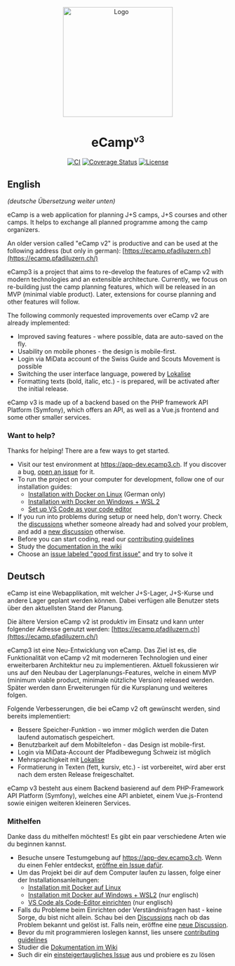 <p align="center"><img src="frontend/public/logo.svg" alt="Logo" width="250"></p>
<h1 align="center">eCamp<sup><small>v3</small></sup></h1>
<p align="center"><a href="https://github.com/ecamp/ecamp3/actions?query=workflow%3ACI"><img src="https://github.com/ecamp/ecamp3/workflows/CI/badge.svg?branch=devel" alt="CI"></a> <a href="https://coveralls.io/github/ecamp/ecamp3?branch=devel"><img src="https://coveralls.io/repos/github/ecamp/ecamp3/badge.svg?branch=devel" alt="Coverage Status"></a> <a href="https://github.com/ecamp/ecamp3/blob/devel/LICENSE"><img src="https://badgen.net/github/license/ecamp/ecamp3" alt="License"></a></p>

## English

_(deutsche Übersetzung weiter unten)_

eCamp is a web application for planning J+S camps, J+S courses and other camps. It helps to exchange all planned programme among the camp organizers.

An older version called "eCamp v2" is productive and can be used at the following address (but only in german): [https://ecamp.pfadiluzern.ch](https://ecamp.pfadiluzern.ch/)

eCamp3 is a project that aims to re-develop the features of eCamp v2 with modern technologies and an extensible architecture. Currently, we focus on re-building just the camp planning features, which will be released in an MVP (minimal viable product). Later, extensions for course planning and other features will follow.

The following commonly requested improvements over eCamp v2 are already implemented:

- Improved saving features - where possible, data are auto-saved on the fly.
- Usability on mobile phones - the design is mobile-first.
- Login via MiData account of the Swiss Guide and Scouts Movement is possible
- Switching the user interface language, powered by [Lokalise](https://lokalise.com)
- Formatting texts (bold, italic, etc.) - is prepared, will be activated after the initial release.

eCamp v3 is made up of a backend based on the PHP framework API Platform (Symfony), which offers an API, as well as a Vue.js frontend and some other smaller services.

### Want to help?

Thanks for helping! There are a few ways to get started.

- Visit our test environment at https://app-dev.ecamp3.ch. If you discover a bug, [open an issue](https://github.com/ecamp/ecamp3/issues/new) for it.
- To run the project on your computer for development, follow one of our installation guides:
  - [Installation with Docker on Linux](https://github.com/ecamp/ecamp3/wiki/installation-development-linux) (German only)
  - [Installation with Docker on Windows + WSL 2](https://github.com/ecamp/ecamp3/wiki/installation-development-windows)
  - [Set up VS Code as your code editor](https://github.com/ecamp/ecamp3/wiki/installation-development-windows#setting-up-the-ide)
- If you run into problems during setup or need help, don't worry. Check the [discussions](https://github.com/ecamp/ecamp3/discussions) whether someone already had and solved your problem, and add a [new discussion](https://github.com/ecamp/ecamp3/discussions/new) otherwise.
- Before you can start coding, read our [contributing guidelines](CONTRIBUTING.md)
- Study the [documentation in the wiki](https://github.com/ecamp/ecamp3/wiki)
- Choose an [issue labeled "good first issue"](https://github.com/ecamp/ecamp3/issues?q=is%3Aissue+is%3Aopen+label%3A%22good+first+issue%22) and try to solve it

## Deutsch

eCamp ist eine Webapplikation, mit welcher J+S-Lager, J+S-Kurse und andere Lager geplant werden können. Dabei verfügen alle Benutzer stets über den aktuellsten Stand der Planung.

Die ältere Version eCamp v2 ist produktiv im Einsatz und kann unter folgender Adresse genutzt werden: [https://ecamp.pfadiluzern.ch](https://ecamp.pfadiluzern.ch/)

eCamp3 ist eine Neu-Entwicklung von eCamp. Das Ziel ist es, die Funktionalität von eCamp v2 mit moderneren Technologien und einer erweiterbaren Architektur neu zu implementieren. Aktuell fokussieren wir uns auf den Neubau der Lagerplanungs-Features, welche in einem MVP (minimum viable product, minimale nützliche Version) released werden. Später werden dann Erweiterungen für die Kursplanung und weiteres folgen.

Folgende Verbesserungen, die bei eCamp v2 oft gewünscht werden, sind bereits implementiert:

- Bessere Speicher-Funktion - wo immer möglich werden die Daten laufend automatisch gespeichert.
- Benutzbarkeit auf dem Mobiltelefon - das Design ist mobile-first.
- Login via MiData-Account der Pfadibewegung Schweiz ist möglich
- Mehrsprachigkeit mit [Lokalise](https://lokalise.com)
- Formatierung in Texten (fett, kursiv, etc.) - ist vorbereitet, wird aber erst nach dem ersten Release freigeschaltet.

eCamp v3 besteht aus einem Backend basierend auf dem PHP-Framework API Platform (Symfony), welches eine API anbietet, einem Vue.js-Frontend sowie einigen weiteren kleineren Services.

### Mithelfen

Danke dass du mithelfen möchtest! Es gibt ein paar verschiedene Arten wie du beginnen kannst.

- Besuche unsere Testumgebung auf https://app-dev.ecamp3.ch. Wenn du einen Fehler entdeckst, [eröffne ein Issue dafür](https://github.com/ecamp/ecamp3/issues/new).
- Um das Projekt bei dir auf dem Computer laufen zu lassen, folge einer der Installationsanleitungen:
  - [Installation mit Docker auf Linux](https://github.com/ecamp/ecamp3/wiki/installation-development-linux)
  - [Installation mit Docker auf Windows + WSL2](https://github.com/ecamp/ecamp3/wiki/installation-development-windows) (nur englisch)
  - [VS Code als Code-Editor einrichten](https://github.com/ecamp/ecamp3/wiki/installation-development-windows#setting-up-the-ide) (nur englisch)
- Falls du Probleme beim Einrichten oder Verständnisfragen hast - keine Sorge, du bist nicht allein. Schau bei den [Discussions](https://github.com/ecamp/ecamp3/discussions) nach ob das Problem bekannt und gelöst ist. Falls nein, eröffne eine [neue Discussion](https://github.com/ecamp/ecamp3/discussions/new).
- Bevor du mit programmieren loslegen kannst, lies unsere [contributing guidelines](CONTRIBUTING.md)
- Studier die [Dokumentation im Wiki](https://github.com/ecamp/ecamp3/wiki)
- Such dir ein [einsteigertaugliches Issue](https://github.com/ecamp/ecamp3/issues?q=is%3Aissue+is%3Aopen+label%3A%22good+first+issue%22) aus und probiere es zu lösen
